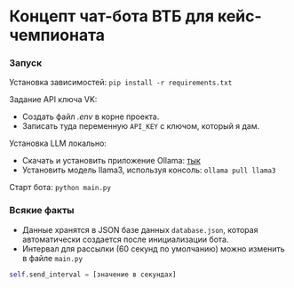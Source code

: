 # Концепт чат-бота ВТБ для кейс-чемпионата


### Запуск

Установка зависимостей: `pip install -r requirements.txt`

Задание API ключа VK:
* Создать файл *.env* в корне проекта.
* Записать туда переменную `API_KEY` с ключом, который я дам.

Установка LLM локально:
* Скачать и установить приложение Ollama: [тык](https://ollama.com/)
* Установить модель llama3, используя консоль: `ollama pull llama3`

Старт бота: `python main.py`


### Всякие факты

* Данные хранятся в JSON базе данных `database.json`, которая автоматически создается после инициализации бота.
* Интервал для рассылки (60 секунд по умолчанию) можно изменить в файле `main.py`
```python
self.send_interval = [значение в секундах]
```
